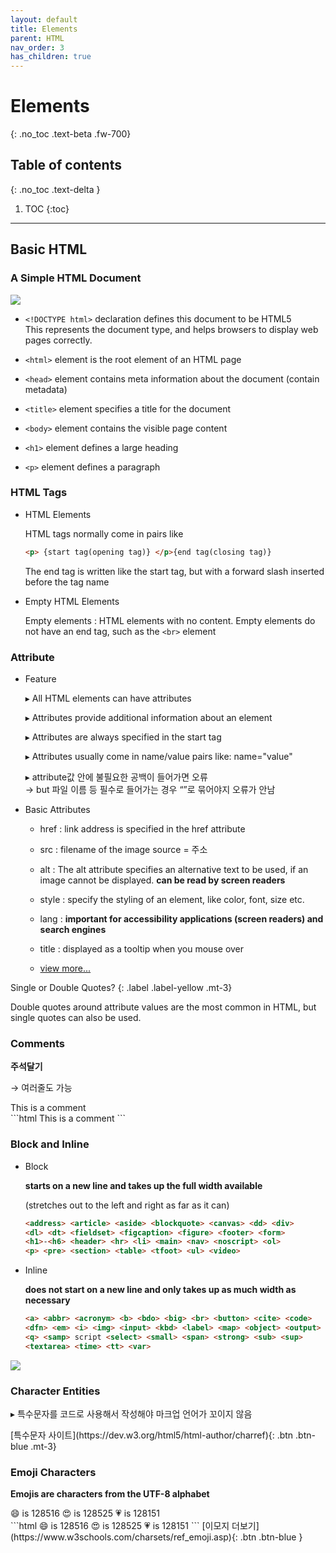 ```yaml
---
layout: default
title: Elements
parent: HTML
nav_order: 3
has_children: true
---
```


# Elements
{: .no_toc .text-beta .fw-700}

## Table of contents
{: .no_toc .text-delta }

1. TOC
{:toc}

---

## Basic HTML

### A Simple HTML Document

![](https://gekdev.github.io/assets/images/noname01.png)

* `<!DOCTYPE html>` declaration defines this document to be HTML5 <br>
	This represents the document type, and helps browsers to display web pages correctly.
    
* `<html>` element is the root element of an HTML page

* `<head>` element contains meta information about the document (contain metadata)

* `<title>` element specifies a title for the document

* `<body>` element contains the visible page content

* `<h1>` element defines a large heading

* `<p>` element defines a paragraph

### HTML Tags
* HTML Elements
    
    HTML tags normally come in pairs like
    
    ```html
    <p> {start tag(opening tag)} </p>{end tag(closing tag)}
    ```
    The end tag is written like the start tag, but with a forward slash inserted before the tag name

* Empty HTML Elements

    Empty elements : HTML elements with no content. Empty elements do not have an end tag, such as the `<br>` element


### Attribute

* Feature

    &#9656; All HTML elements can have attributes

    &#9656; Attributes provide additional information about an element

    &#9656; Attributes are always specified in the start tag

    &#9656; Attributes usually come in name/value pairs like: name="value"

    &#9656; attribute값 안에 불필요한 공백이 들어가면 오류 <br>
            &#8594; but 파일 이름 등 필수로 들어가는 경우 “”로 묶어야지 오류가 안남

* Basic Attributes

    * href : link address is specified in the href attribute

    * src : filename of the image source = 주소

    * alt : The alt attribute specifies an alternative text to be used, if an image cannot be displayed. **can be read by screen readers**

    * style : specify the styling of an element, like color, font, size etc.

    * lang : **important for accessibility applications (screen readers) and search engines**

    * title : displayed as a tooltip when you mouse over

    * [view more...](https://www.w3schools.com/tags/ref_attributes.asp)


Single or Double Quotes?
{: .label .label-yellow .mt-3}
<div class="code-example" markdown="1">
Double quotes around attribute values are the most common in HTML, but single quotes can also be used.
</div>

### Comments

**주석달기**

&#8594; 여러줄도 가능

<div class="code-example" markdown="1">
<!-- This is a comment --> This is a comment
</div>
```html
<!-- This is a comment --> This is a comment
```

### Block and Inline

* Block

    **starts on a new line and takes up the full width available**

    (stretches out to the left and right as far as it can)

    ```html
    <address> <article> <aside> <blockquote> <canvas> <dd> <div> 
    <dl> <dt> <fieldset> <figcaption> <figure> <footer> <form> 
    <h1>-<h6> <header> <hr> <li> <main> <nav> <noscript> <ol> 
    <p> <pre> <section> <table> <tfoot> <ul> <video>
    ```

* Inline

    **does not start on a new line and only takes up as much width as necessary**

    ```html
    <a> <abbr> <acronym> <b> <bdo> <big> <br> <button> <cite> <code> 
    <dfn> <em> <i> <img> <input> <kbd> <label> <map> <object> <output> 
    <q> <samp> script <select> <small> <span> <strong> <sub> <sup> 
    <textarea> <time> <tt> <var>
    ```

![](https://gekdev.github.io/assets/images/blockorline.jpg)

### Character Entities

&#9656; 특수문자를 코드로 사용해서 작성해야 마크업 언어가 꼬이지 않음

<span class="fs-2">
[특수문자 사이트](https://dev.w3.org/html5/html-author/charref){: .btn .btn-blue .mt-3}
</span>

### Emoji Characters

**Emojis are characters from the UTF-8 alphabet**

<div class="code-example" markdown="1">
😄 is 128516
😍 is 128525
💗 is 128151
</div>
```html
😄 is 128516
😍 is 128525
💗 is 128151
```

<span class="fs-2">
[이모지 더보기](https://www.w3schools.com/charsets/ref_emoji.asp){: .btn .btn-blue }
</span>
